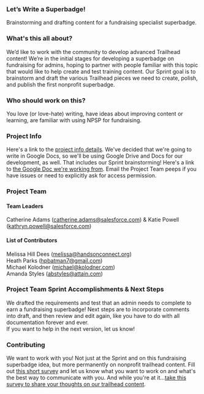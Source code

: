 ### Let’s Write a Superbadge!
Brainstorming and drafting content for a fundraising specialist superbadge. 

### What's this all about?
We’d like to work with the community to develop advanced Trailhead content! We’re in the initial stages for developing a superbadge on fundraising for admins, hoping to partner with people familiar with this topic that would like to help create and test training content. Our Sprint goal is to brainstorm and draft the various Trailhead pieces we need to create, polish, and publish the first nonprofit superbadge.

### Who should work on this? 
You love (or love-hate) writing, have ideas about improving content or learning, are familiar with using NPSP for fundraising. 

### Project Info
Here's a link to the [project info details](https://docs.google.com/document/d/1Jk49ZMCronDZ20KGF289I8GvF9tReeOwRRDTpu6kkaA/edit#). We've decided that we're going to write in Google Docs, so we'll be using Google Drive and Docs for our development, as well. That includes our Sprint brainstorming! Here's a link to [the Google Doc we're working from](https://drive.google.com/open?id=1aqlcrjbAb4fVPVo5x4kXVl1AxHHyLhCq). Email the Project Team peeps if you have issues or need to explicitly ask for access permission.

### Project Team
#### Team Leaders  
Catherine Adams (catherine.adams@salesforce.com) & Katie Powell (kathryn.powell@salesforce.com)
#### List of Contributors     
Melissa Hill Dees (melissa@handsonconnect.org)  
Heath Parks (hpbatman7@gmail.com)  
Michael Kolodner (michael@kolodner.com)  
Amanda Styles (abstyles@attain.com)

### Project Team Sprint Accomplishments  & Next Steps
We drafted the requirements and test that an admin needs to complete to earn a fundraising superbadge! Next steps are to incorporate comments into draft, and then review and edit again, like you have to do with all documentation forever and ever.  
If you want to help in the next version, let us know! 

### Contributing
We want to work with you! Not just at the Sprint and on this fundraising superbadge idea, but more permanently on nonprofit trailhead content. Fill out [this short survey](https://forms.gle/GAt6KecqqtZ73zcJ6) and let us know what you want to work on and what's the best way to communicate with you.
And while you're at it...[take this survey to share your thoughts on our trailhead content](https://forms.gle/a8av9FK7PNq7DV8D7).
